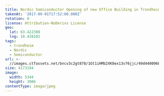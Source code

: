 ```yaml
---
title: Nordic Semiconductor Opening of new Office Building in Trondheim
takenAt: '2017-09-01T17:52:00.000Z'
rotation: 0
license: Attribution-NoDerivs License
geo:
  lat: 63.422308
  lng: 10.438102
tags:
  - trondheim
  - Nordic
  - Semiconductor
url: >-
  //images.ctfassets.net/bncv3c2gt878/1Gt1iHMb2XK8ex13v76jjc/49d44009683a7bfe9da1472238bba4f8/nordic-semiconductor-opening-of-new-office-building-in-trondheim_36834779282_o
size: 4173194
image:
  width: 5344
  height: 3006
contentType: image/jpeg
---
```


